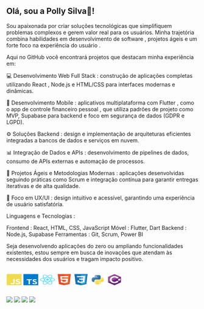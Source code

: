 ## Olá, sou a Polly Silva👋!


Sou apaixonada por criar soluções tecnológicas que simplifiquem problemas complexos e gerem valor real para os usuários. Minha trajetória combina habilidades em desenvolvimento de software , projetos ágeis e um forte foco na experiência do usuário .

Aqui no GitHub você encontrará projetos que destacam minha experiência em:

💻 Desenvolvimento Web Full Stack : construção de aplicações completas utilizando React , Node.js e HTML/CSS para interfaces modernas e dinâmicas.

📱 Desenvolvimento Mobile : aplicativos multiplataforma com Flutter , como o app de controle financeiro pessoal , que utiliza padrões de projeto como MVP, Supabase para backend e foco em segurança de dados (GDPR e LGPD).

⚙️ Soluções Backend : design e implementação de arquiteturas eficientes integradas a bancos de dados e serviços em nuvem.

📊 Integração de Dados e APIs : desenvolvimento de pipelines de dados, consumo de APIs externas e automação de processos.

🚀 Projetos Ágeis e Metodologias Modernas : aplicações desenvolvidas seguindo práticas como Scrum e integração contínua para garantir entregas iterativas e de alta qualidade.

🌟 Foco em UX/UI : design intuitivo e acessível, garantindo uma experiência de usuário satisfatória.

Linguagens e Tecnologias :

Frontend : React, HTML, CSS, JavaScript
Móvel : Flutter, Dart
Backend : Node.js, Supabase
Ferramentas : Git, Scrum, Power BI

Seja desenvolvendo aplicações do zero ou ampliando funcionalidades existentes, estou sempre em busca de inovações que atendam às necessidades dos usuários e tragam impacto positivo. 


<div style="display: inline_block"><br>
  <img align="center" alt="Polly-Js" height="30" width="40" src="https://raw.githubusercontent.com/devicons/devicon/master/icons/javascript/javascript-plain.svg">
  <img align="center" alt="Polly-Ts" height="30" width="40" src="https://raw.githubusercontent.com/devicons/devicon/master/icons/typescript/typescript-plain.svg">
  <img align="center" alt="Polly-React" height="30" width="40" src="https://raw.githubusercontent.com/devicons/devicon/master/icons/react/react-original.svg">
  <img align="center" alt="Polly-HTML" height="30" width="40" src="https://raw.githubusercontent.com/devicons/devicon/master/icons/html5/html5-original.svg">
  <img align="center" alt="Polly-CSS" height="30" width="40" src="https://raw.githubusercontent.com/devicons/devicon/master/icons/css3/css3-original.svg">
  <img align="center" alt="Polly-Python" height="30" width="40" src="https://raw.githubusercontent.com/devicons/devicon/master/icons/python/python-original.svg">
  <img align="center" alt="Polly-Csharp" height="30" width="40" src="https://raw.githubusercontent.com/devicons/devicon/master/icons/csharp/csharp-original.svg">
</div>
  
  ##
 
<div> 
 
 <a href="https://www.twitch.tv/pollyiiin" target="_blank"><img src="https://img.shields.io/badge/Twitch-9146FF?style=for-the-badge&logo=twitch&logoColor=white" target="_blank"></a>
 <a href="https://discord.com/polly09767" target="_blank"><img src="https://img.shields.io/badge/Discord-7289DA?style=for-the-badge&logo=discord&logoColor=white" target="_blank"></a> 
  <a href = "mailto:pollyanerodriguesfernandes@gmail.com"><img src="https://img.shields.io/badge/-Gmail-%23333?style=for-the-badge&logo=gmail&logoColor=white" target="_blank"></a>
  <a href="https://www.linkedin.com/in/pollyrfs/" target="_blank"><img src="https://img.shields.io/badge/-LinkedIn-%230077B5?style=for-the-badge&logo=linkedin&logoColor=white" target="_blank"></a> 
  
</div>



